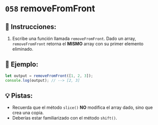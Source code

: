 # `058` removeFromFront

## 📝 Instrucciones:

1. Escribe una función llamada `removeFromFront`. Dado un array, `removeFromFront` retorna el **MISMO** array con su primer elemento eliminado.

## 📎 Ejemplo:

```Javascript
let output = removeFromFront([1, 2, 3]);
console.log(output); // --> [2, 3]
```

## 💡 Pistas:

+ Recuerda que el método `slice()` **NO** modifica el array dado, sino que crea una copia.
+ Deberías estar familiarizado con el método `shift()`.
